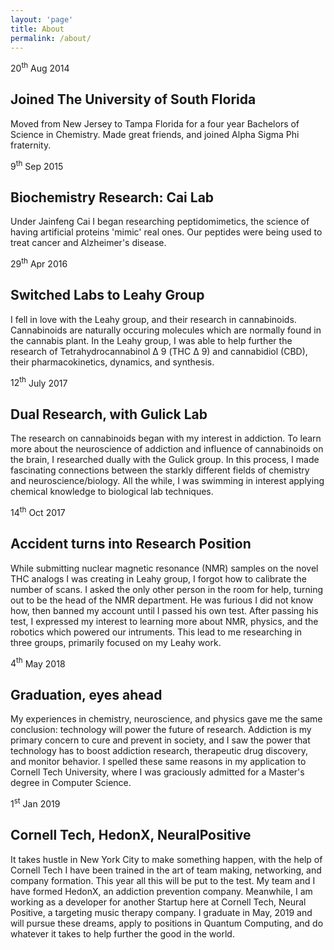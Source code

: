 ```yaml
---
layout: 'page'
title: About
permalink: /about/
---
```

<link rel ="stylesheet" href = "/assets/css/about.css">
<section id="timeline">
  <article>
    <div class="inner">
      <span class="date">
        <span class="day">20<sup>th</sup></span>
        <span class="month">Aug</span>
        <span class="year">2014</span>
      </span>
      <h2>Joined The University of South Florida</h2>
      <p>Moved from New Jersey to Tampa Florida for a four year Bachelors of Science in Chemistry. Made great friends, and joined Alpha Sigma Phi fraternity.</p>
    </div>
  </article>
  <article>
    <div class="inner">
      <span class="date">
        <span class="day">9<sup>th</sup></span>
        <span class="month">Sep</span>
        <span class="year">2015</span>
      </span>
      <h2>Biochemistry Research: Cai Lab</h2>
      <p>Under Jainfeng Cai I began researching peptidomimetics, the science of having artificial proteins 'mimic' real ones. Our peptides were being used to treat cancer and Alzheimer's disease.</p>
    </div>
  </article>
  <article>
    <div class="inner">
      <span class="date">
        <span class="day">29<sup>th</sup></span>
        <span class="month">Apr</span>
        <span class="year">2016</span>
      </span>
      <h2>Switched Labs to Leahy Group</h2>
      <p>I fell in love with the Leahy group, and their research in cannabinoids. Cannabinoids are naturally occuring molecules which are normally found in the cannabis plant. In the Leahy group, I was able to help further the research of Tetrahydrocannabinol &Delta; 9 (THC &Delta; 9) and cannabidiol (CBD), their pharmacokinetics, dynamics, and synthesis.</p>
    </div>
  </article>

  <article>
    <div class="inner">
      <span class="date">
        <span class="day">12<sup>th</sup></span>
        <span class="month">July</span>
        <span class="year">2017</span>
      </span>
      <h2>Dual Research, with Gulick Lab</h2>
      <p>The research on cannabinoids began with my interest in addiction. To learn more about the neuroscience of addiction and influence of cannabinoids on the brain, I researched dually with the Gulick group. In this process, I made fascinating connections between the starkly different fields of chemistry and neuroscience/biology. All the while, I was swimming in interest applying chemical knowledge to biological lab techniques.</p>
    </div>
  </article>
  <article>
    <div class="inner">
      <span class="date">
        <span class="day">14<sup>th</sup></span>
        <span class="month">Oct</span>
        <span class="year">2017</span>
      </span>
      <h2>Accident turns into Research Position</h2>
      <p>While submitting nuclear magnetic resonance (NMR) samples on the novel THC analogs I was creating in Leahy group, I forgot how to calibrate the number of scans. I asked the only other person in the room for help, turning out to be the head of the NMR department. He was furious I did not know how, then banned my account until I passed his own test. After passing his test, I expressed my interest to learning more about NMR, physics, and the robotics which powered our intruments. This lead to me researching in three groups, primarily focused on my Leahy work.</p>
    </div>
  </article>
  <article>
    <div class="inner">
      <span class="date">
        <span class="day">4<sup>th</sup></span>
        <span class="month">May</span>
        <span class="year">2018</span>
      </span>
      <h2>Graduation, eyes ahead</h2>
      <p>My experiences in chemistry, neuroscience, and physics gave me the same conclusion: technology will power the future of research. Addiction is my primary concern to cure and prevent in society, and I saw the power that technology has to boost addiction research, therapeutic drug discovery, and monitor behavior. I spelled these same reasons in my application to Cornell Tech University, where I was graciously admitted for a Master's degree in Computer Science.</p>
    </div>
  </article>
    <article>
    <div class="inner">
      <span class="date">
        <span class="day">1<sup>st</sup></span>
        <span class="month">Jan</span>
        <span class="year">2019</span>
      </span>
      <h2>Cornell Tech, HedonX, NeuralPositive</h2>
            <p>It takes hustle in New York City to make something happen, with the help of Cornell Tech I have been trained in the art of team making, networking, and company formation. This year all this will be put to the test. My team and I have formed HedonX, an addiction prevention company. Meanwhile, I am working as a developer for another Startup here at Cornell Tech, Neural Positive, a targeting music therapy company. I graduate in May, 2019 and will pursue these dreams, apply to positions in Quantum Computing, and do whatever it takes to help further the good in the world.</p>
    </div>

  </article>

</section>
